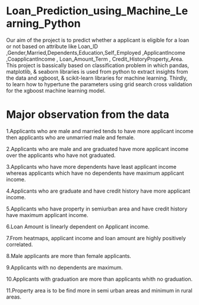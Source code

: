 # Loan_Prediction_using_Machine_Learning_Python
Our aim of the project is to predict whether a applicant is eligible for a loan or not based on attribute like Loan_ID ,Gender,Married,Dependents,Education,Self_Employed ,ApplicantIncome ,CoapplicantIncome , Loan_Amount_Term , Credit_HistoryProperty_Area. 
This project is bassically based on classification problem in which pandas, matplotlib, & seaborn libraries is used from python to extract insights from the data and xgboost, & scikit-learn libraries for machine learning.
Thirdly, to learn how to hypertune the parameters using grid search cross validation for the xgboost machine learning model.

# Major observation from the data
1.Applicants who are male and married tends to have more applicant income then applicants who are unmarried male and female.

2.Applicants who are male and are graduated have more applicant income over the applicants who have not graduated.

3.Applicants who have more dependents have least applicant income whereas applicants which have no dependents have maximum applicant income.

4.Applicants who are graduate and have credit history have more applicant income.

5.Applicants who have property in semiurban area and have credit history have maximum applicant income.

6.Loan Amount is linearly dependent on Applicant income.

7.From heatmaps, applicant income and loan amount are highly positively correlated.

8.Male applicants are more than female applicants.

9.Applicants with no dependents are maximum.

10.Applicants with graduation are more than applicants whith no graduation.

11.Property area is to be find more in semi urban areas and minimum in rural areas.

